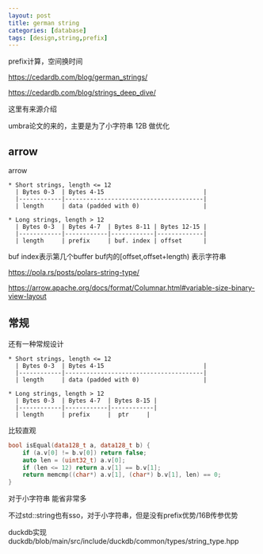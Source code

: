 ```yaml
---
layout: post
title: german string
categories: [database]
tags: [design,string,prefix]
---
```


prefix计算，空间换时间


https://cedardb.com/blog/german_strings/

https://cedardb.com/blog/strings_deep_dive/


这里有来源介绍

umbra论文的来的，主要是为了小字符串 12B 做优化

<!-- more -->


## arrow

arrow

```text
* Short strings, length <= 12
  | Bytes 0-3  | Bytes 4-15                            |
  |------------|---------------------------------------|
  | length     | data (padded with 0)                  |

* Long strings, length > 12
  | Bytes 0-3  | Bytes 4-7  | Bytes 8-11 | Bytes 12-15 |
  |------------|------------|------------|-------------|
  | length     | prefix     | buf. index | offset      |
```

buf index表示第几个buffer 
buf内的[offset,offset+length) 表示字符串

https://pola.rs/posts/polars-string-type/

https://arrow.apache.org/docs/format/Columnar.html#variable-size-binary-view-layout


## 常规

还有一种常规设计

```text
* Short strings, length <= 12
  | Bytes 0-3  | Bytes 4-15                            |
  |------------|---------------------------------------|
  | length     | data (padded with 0)                  |

* Long strings, length > 12
  | Bytes 0-3  | Bytes 4-7  | Bytes 8-15 |
  |------------|------------|------------|
  | length     | prefix     |  ptr     |
```

比较直观
```c++
bool isEqual(data128_t a, data128_t b) {
    if (a.v[0] != b.v[0]) return false;
    auto len = (uint32_t) a.v[0];
    if (len <= 12) return a.v[1] == b.v[1];
    return memcmp((char*) a.v[1], (char*) b.v[1], len) == 0;
}
```

对于小字符串 能省非常多

不过std::string也有sso，对于小字符串，但是没有prefix优势/16B传参优势 


duckdb实现 duckdb/blob/main/src/include/duckdb/common/types/string_type.hpp
